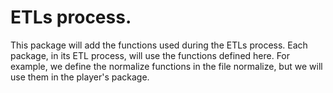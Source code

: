 # ETLs process. 

This package will add the functions used during the ETLs process. 
Each package, in its ETL process, will use the functions defined here. 
For example, we define the normalize functions in the file normalize, but we will use them in the player's package. 

